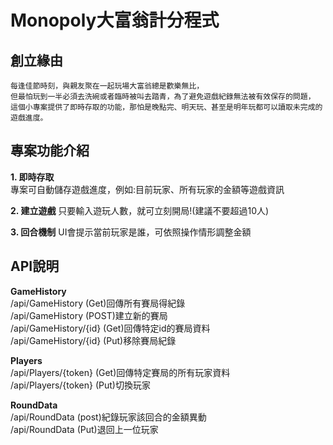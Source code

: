 # Monopoly大富翁計分程式   

  ## 創立緣由   
    每逢佳節時刻，與親友聚在一起玩場大富翁總是歡樂無比，   
    但最怕玩到一半必須去洗碗或者臨時被叫去踏青，為了避免遊戲紀錄無法被有效保存的問題，   
    這個小專案提供了即時存取的功能，那怕是晚點完、明天玩、甚至是明年玩都可以讀取未完成的遊戲進度。   
  
  ## 專案功能介紹     
  **1. 即時存取**   
  專案可自動儲存遊戲進度，例如:目前玩家、所有玩家的金額等遊戲資訊   

  **2. 建立遊戲**
  只要輸入遊玩人數，就可立刻開局!(建議不要超過10人)   

  **3. 回合機制**
  UI會提示當前玩家是誰，可依照操作情形調整金額   

  ## API說明

  **GameHistory**   
  /api/GameHistory (Get)回傳所有賽局得紀錄   
  /api/GameHistory (POST)建立新的賽局   
  /api/GameHistory/{id} (Get)回傳特定id的賽局資料   
  /api/GameHistory/{id} (Put)移除賽局紀錄   

  **Players**   
  /api/Players/{token} (Get)回傳特定賽局的所有玩家資料   
  /api/Players/{token} (Put)切換玩家    

  **RoundData**   
  /api/RoundData (post)紀錄玩家該回合的金額異動   
  /api/RoundData (Put)退回上一位玩家   
  
  
